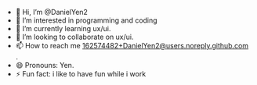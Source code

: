 - 👋 Hi, I’m @DanielYen2
- 👀 I’m interested in programming and coding
- 🌱 I’m currently learning ux/ui.
- 💞️ I’m looking to collaborate on ux/ui.
- 📫 How to reach me 162574482+DanielYen2@users.noreply.github.com .
- 😄 Pronouns: Yen.
- ⚡ Fun fact: i like to have fun while i work

<!---
DanielYen2/DanielYen2 is a ✨ special ✨ repository because its `README.md` (this file) appears on your GitHub profile.
You can click the Preview link to take a look at your changes.
--->
